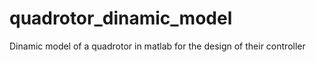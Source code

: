 # quadrotor_dinamic_model
Dinamic model of a quadrotor in matlab for the design of their controller
